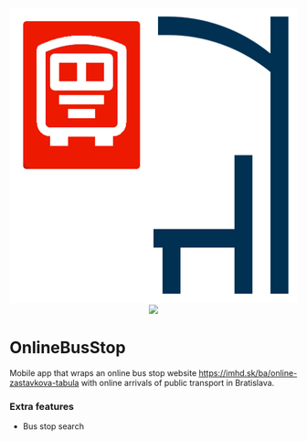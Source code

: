 
<p align="middle">
  <img src="/assets/icon.png" height="517"  />
  <img height="500" src="https://i.postimg.cc/fRDmYXcX/aaa.jpg">
</p>

# OnlineBusStop

Mobile app that wraps an online bus stop website https://imhd.sk/ba/online-zastavkova-tabula with online arrivals of public transport in Bratislava.
### Extra features
- Bus stop search
